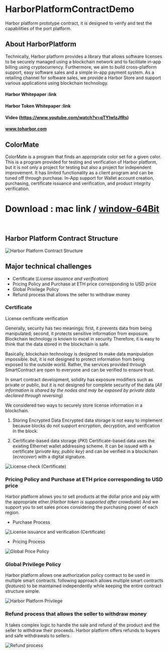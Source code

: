 # HarborPlatformContractDemo
Harbor platform prototype contract, it is designed to verify and test the capabilities of the port platform.


## About HarborPlatform

Technically, Harbor platform provides a library that allows software licenses to be securely managed using a blockchain network and to facilitate in-app billing using cryptocurrency.
Furthermore, we aim to build cross-platform support, easy software sales and a simple in-app payment system.
As a retailing channel for software sales, we provide a Harbor Store and support various applications using blockchain technology.

#### Harbor Whitepaper :link

#### Harbor Token Whitepaper :link

#### Video (https://www.youtube.com/watch?v=qTYIwlzJfRs)

#### www.toharbor.com

## ColorMate

ColorMate is a program that finds an appropriate color set for a given color.
This is a program provided for testing and verification of Harbor platform, but it is not only a project for testing but also a project for independent improvement.
It has limited functionality as a client program and can be tuned off through purchase. In-App support for Wallet account creation, purchasing, certificate issuance and verification, and product integrity verification.

# Download : mac link / [window-64Bit](https://github.com/harborPlatform/HarborPlatformContractDemo/raw/master/release/win64/Setup.zip)
<br />

## Harbor Platform Contract Structure

![](img/CL_HarborPlatform.png "Harbor Platform Contract Structure")

## Major technical challenges
- Certificate (*License issuance and verification*)
- Pricing Policy and Purchase at ETH price corresponding to USD price
- Global Privilege Policy
- Refund process that allows the seller to withdraw money

### Certificate

License certificate verification

Generally, security has two meanings: first, it prevents data from being manipulated; second, it protects sensitive information from exposure.
Blockchain technology is known to excel in security Therefore, it is easy to think that the data stored in the blockchain is safe.

Basically, blockchain technology is designed to make data manipulation impossible.
but, it is not designed to protect information from being exposed to the outside world. Rather, the services provided through SmartContract are open to everyone and can be verified to ensure trust.

In smart contract development, solidity has exposure modifiers such as private or public, but it is not designed for complete security of the data (*All information is shared by the nodes and may be exposed by private data declared through reversing*)

We considered two ways to securely store license information in a blockchain.
1. Storing Encrypted Data
Encrypted data storage is not easy to implement because blocks do not support encryption, decryption, and verification in the block.

2. Certificate-based data storage (*PKI*)
Certificate-based data uses the existing Ethernet wallet addressing scheme. It can be issued with a certificate (*private key, public key*) and can be verified in a blockchain (*ecrecover*) with a digital signature.

![](img/AD_LicenseCheck.png "License check (Certificate)")

### Pricing Policy and Purchase at ETH price corresponding to USD price
Harbor platform allows you to sell products at the dollar price and pay with the appropriate ether.(*Harbor token is supported after crowdsale*)
And we support you to set sales prices considering the purchasing power of each region.

- Purchase Process 

![](img/AD_LicenseBuy.png "License issuance and verification (Certificate)")

- Pricing Process


![](img/CL_GlobalPrice.png "Global Price Policy")

### Global Privilege Policy
Harbor platform allows one authorization policy contract to be used in multiple smart contracts.
following approach allows multiple smart contracts (*features*) to be maintained independently while keeping the entire contract structure simple.

![](img/CL_Connector.png "Harbor Platform Privilege")

### Refund process that allows the seller to withdraw money
It takes complex logic to handle the sale and refund of the product and the seller to withdraw their proceeds.
Harbor platform offers refunds to buyers and safe withdrawals to sellers.


![](img/chart_refund.png "Refund process")

